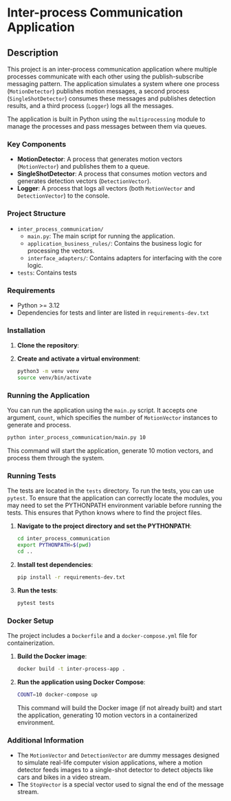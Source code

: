 
# Inter-process Communication Application

## Description

This project is an inter-process communication application where multiple processes communicate with each other using the publish-subscribe messaging pattern. The application simulates a system where one process (`MotionDetector`) publishes motion messages, a second process (`SingleShotDetector`) consumes these messages and publishes detection results, and a third process (`Logger`) logs all the messages.

The application is built in Python using the `multiprocessing` module to manage the processes and pass messages between them via queues.

### Key Components

- **MotionDetector**: A process that generates motion vectors (`MotionVector`) and publishes them to a queue.
- **SingleShotDetector**: A process that consumes motion vectors and generates detection vectors (`DetectionVector`).
- **Logger**: A process that logs all vectors (both `MotionVector` and `DetectionVector`) to the console.

### Project Structure

- `inter_process_communication/`
  - `main.py`: The main script for running the application.
  - `application_business_rules/`: Contains the business logic for processing the vectors.
  - `interface_adapters/`: Contains adapters for interfacing with the core logic.
- `tests`: Contains tests

### Requirements

- Python >= 3.12
- Dependencies for tests and linter are listed in `requirements-dev.txt`

### Installation

1. **Clone the repository**:

2. **Create and activate a virtual environment**:

   ```bash
   python3 -m venv venv
   source venv/bin/activate
   ```

### Running the Application

You can run the application using the `main.py` script. It accepts one argument, `count`, which specifies the number of `MotionVector` instances to generate and process.

```bash
python inter_process_communication/main.py 10
```

This command will start the application, generate 10 motion vectors, and process them through the system.

### Running Tests

The tests are located in the `tests` directory. To run the tests, you can use `pytest`. To ensure that the application can correctly locate the modules, you may need to set the PYTHONPATH environment variable before running the tests. This ensures that Python knows where to find the project files.

1. **Navigate to the project directory and set the PYTHONPATH**:

   ```bash
   cd inter_process_communication
   export PYTHONPATH=$(pwd)
   cd ..
   ```

2. **Install test dependencies**:

   ```bash
   pip install -r requirements-dev.txt
   ```

3. **Run the tests**:

   ```bash
   pytest tests
   ```

### Docker Setup

The project includes a `Dockerfile` and a `docker-compose.yml` file for containerization.

1. **Build the Docker image**:

   ```bash
   docker build -t inter-process-app .
   ```

2. **Run the application using Docker Compose**:

   ```bash
   COUNT=10 docker-compose up
   ```

   This command will build the Docker image (if not already built) and start the application, generating 10 motion vectors in a containerized environment.

### Additional Information

- The `MotionVector` and `DetectionVector` are dummy messages designed to simulate real-life computer vision applications, where a motion detector feeds images to a single-shot detector to detect objects like cars and bikes in a video stream.
- The `StopVector` is a special vector used to signal the end of the message stream.
